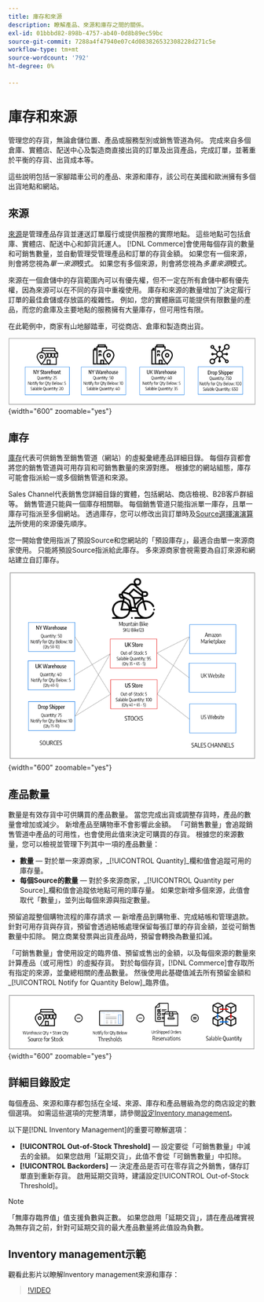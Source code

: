 ```yaml
---
title: 庫存和來源
description: 瞭解產品、來源和庫存之間的關係。
exl-id: 01bbbd82-898b-4757-ab40-0d8b89ec59bc
source-git-commit: 7288a4f47940e07c4d083826532308228d271c5e
workflow-type: tm+mt
source-wordcount: '792'
ht-degree: 0%

---
```


# 庫存和來源

管理您的存貨，無論倉儲位置、產品或服務型別或銷售管道為何。 完成來自多個倉庫、實體店、配送中心及製造商直接出貨的訂單及出貨產品，完成訂單，並著重於平衡的存貨、出貨成本等。

這些說明包括一家腳踏車公司的產品、來源和庫存，該公司在美國和歐洲擁有多個出貨地點和網站。

## 來源

[來源](sources-manage.md)是管理產品存貨並運送訂單履行或提供服務的實際地點。 這些地點可包括倉庫、實體店、配送中心和卸貨託運人。 [!DNL Commerce]會使用每個存貨的數量和可銷售數量，並自動管理受管理產品和訂單的存貨金額。 如果您有一個來源，則會將您視為&#x200B;_單一來源_&#x200B;模式。 如果您有多個來源，則會將您視為&#x200B;_多重來源_&#x200B;模式。

來源在一個倉儲中的存貨範圍內可以有優先權，但不一定在所有倉儲中都有優先權，因為來源可以在不同的存貨中重複使用。 庫存和來源的數量增加了決定履行訂單的最佳倉儲或存放區的複雜性。 例如，您的實體廠區可能提供有限數量的產品，而您的倉庫及主要地點的服務擁有大量庫存，但可用性有限。

在此範例中，商家有山地腳踏車，可從商店、倉庫和製造商出貨。

![範例來源圖表](assets/diagram-sources.png){width="600" zoomable="yes"}

## 庫存

[庫存](stocks-manage.md)代表可供銷售至銷售管道（網站）的虛擬彙總產品詳細目錄。 每個存貨都會將您的銷售管道與可用存貨和可銷售數量的來源對應。 根據您的網站組態，庫存可能會指派給一或多個銷售管道和來源。

Sales Channel代表銷售您詳細目錄的實體，包括網站、商店檢視、B2B客戶群組等。 銷售管道只能與一個庫存相關聯。 每個銷售管道只能指派單一庫存，且單一庫存可指派至多個網站。 透過庫存，您可以修改出貨訂單時及[Source選擇演演算法](selection-reservations.md)所使用的來源優先順序。

您一開始會使用指派了預設Source和您網站的「預設庫存」，最適合由單一來源商家使用。 只能將預設Source指派給此庫存。 多來源商家會視需要為自訂來源和網站建立自訂庫存。

![商店庫存的圖表](assets/diagram-stock.png){width="600" zoomable="yes"}

## 產品數量

數量是有效存貨中可供購買的產品數量。 當您完成出貨或調整存貨時，產品的數量會增加或減少。 新增產品至購物車不會影響此金額。 「可銷售數量」會追蹤銷售管道中產品的可用性，也會使用此值來決定可購買的存貨。 根據您的來源數量，您可以檢視並管理下列其中一項的產品數量：

- **數量** — 對於單一來源商家，_[!UICONTROL Quantity]_欄和值會追蹤可用的庫存量。
- **每個Source的數量** — 對於多來源商家，_[!UICONTROL Quantity per Source]_欄和值會追蹤依地點可用的庫存量。 如果您新增多個來源，此值會取代「數量」，並列出每個來源與指定數量。

預留追蹤整個購物流程的庫存請求 — 新增產品到購物車、完成結帳和管理退款。 針對可用存貨與存貨，預留會透過結帳處理保留每張訂單的存貨金額，並從可銷售數量中扣除。 開立商業發票與出貨產品時，預留會轉換為數量扣減。

「可銷售數量」會使用設定的臨界值、預留或售出的金額，以及每個來源的數量來計算產品（或可用性）的虛擬存貨。 對於每個存貨，[!DNL Commerce]會存取所有指定的來源，並彙總相關的產品數量。 然後使用此基礎值減去所有預留金額和&#x200B;_[!UICONTROL Notify for Quantity Below]_臨界值。

![計算存貨的可銷售數量](assets/diagram-salable-quantity.png){width="600" zoomable="yes"}

## 詳細目錄設定

每個產品、來源和庫存都包括在全域、來源、庫存和產品層級為您的商店設定的數個選項。 如需這些選項的完整清單，請參閱[設定Inventory management](configuration.md)。

以下是[!DNL Inventory Management]的重要可瞭解選項：

- **[!UICONTROL Out-of-Stock Threshold]** — 設定要從「可銷售數量」中減去的金額。 如果您啟用「延期交貨」，此值不會從「可銷售數量」中扣除。
- **[!UICONTROL Backorders]** — 決定產品是否可在零存貨之外銷售，儲存訂單直到重新存貨。 啟用延期交貨時，建議設定[!UICONTROL Out-of-Stock Threshold]。

>[!NOTE]
>
>「無庫存臨界值」值支援負數與正數。 如果您啟用「延期交貨」，請在產品確實視為無存貨之前，針對可延期交貨的最大產品數量將此值設為負數。

## Inventory management示範

觀看此影片以瞭解Inventory management來源和庫存：

>[!VIDEO](https://video.tv.adobe.com/v/343748?quality=12&learn=on)
